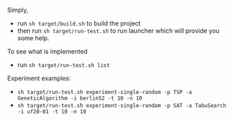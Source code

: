 Simply,
- run `sh target/build.sh` to build the project 
- then run `sh target/run-test.sh` to run launcher which will provide you some help.

To see what is implemented
- run `sh target/run-test.sh list`

Experiment examples:
- `sh target/run-test.sh experiment-single-random -p TSP -a GeneticAlgorithm -i berlin52 -t 10 -n 10`
- `sh target/run-test.sh experiment-single-random -p SAT -a TabuSearch -i uf20-01 -t 10 -n 10`
